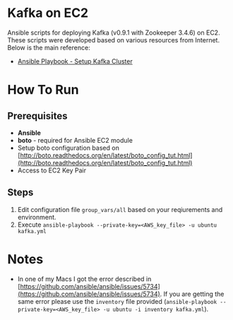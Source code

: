 # Kafka on EC2

Ansible scripts for deploying Kafka (v0.9.1 with Zookeeper 3.4.6) on EC2. These scripts were developed based on various resources from Internet. Below is the main reference:

* [Ansible Playbook - Setup Kafka Cluster](http://whatizee.blogspot.com/2015/05/ansible-playbook-setup-kafka-cluster.html)



# How To Run

## Prerequisites

* **Ansible**
* **boto** - required for Ansible EC2 module
* Setup boto configuration based on [http://boto.readthedocs.org/en/latest/boto_config_tut.html](http://boto.readthedocs.org/en/latest/boto_config_tut.html)
* Access to EC2 Key Pair


## Steps

1. Edit configuration file ```group_vars/all``` based on your reqiurements and environment.
2. Execute ```ansible-playbook --private-key=<AWS_key_file> -u ubuntu kafka.yml```

# Notes

* In one of my Macs I got the error described in [https://github.com/ansible/ansible/issues/5734](https://github.com/ansible/ansible/issues/5734). If you are getting the same error please use the ```inventory``` file provided (```ansible-playbook --private-key=<AWS_key_file> -u ubuntu -i inventory kafka.yml```).
